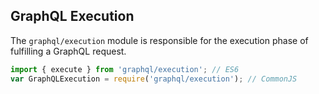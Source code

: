 ## GraphQL Execution

The `graphql/execution` module is responsible for the execution phase of
fulfilling a GraphQL request.

```js
import { execute } from 'graphql/execution'; // ES6
var GraphQLExecution = require('graphql/execution'); // CommonJS
```
